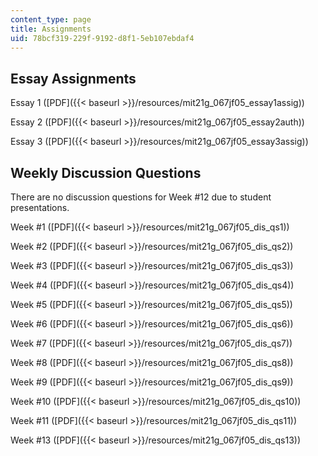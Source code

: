 ```yaml
---
content_type: page
title: Assignments
uid: 78bcf319-229f-9192-d8f1-5eb107ebdaf4
---
```


Essay Assignments
-----------------

Essay 1 ([PDF]({{< baseurl >}}/resources/mit21g_067jf05_essay1assig))

Essay 2 ([PDF]({{< baseurl >}}/resources/mit21g_067jf05_essay2auth))

Essay 3 ([PDF]({{< baseurl >}}/resources/mit21g_067jf05_essay3assig))

Weekly Discussion Questions
---------------------------

There are no discussion questions for Week #12 due to student presentations.

Week #1 ([PDF]({{< baseurl >}}/resources/mit21g_067jf05_dis_qs1))

Week #2 ([PDF]({{< baseurl >}}/resources/mit21g_067jf05_dis_qs2))

Week #3 ([PDF]({{< baseurl >}}/resources/mit21g_067jf05_dis_qs3))

Week #4 ([PDF]({{< baseurl >}}/resources/mit21g_067jf05_dis_qs4))

Week #5 ([PDF]({{< baseurl >}}/resources/mit21g_067jf05_dis_qs5))

Week #6 ([PDF]({{< baseurl >}}/resources/mit21g_067jf05_dis_qs6))

Week #7 ([PDF]({{< baseurl >}}/resources/mit21g_067jf05_dis_qs7))

Week #8 ([PDF]({{< baseurl >}}/resources/mit21g_067jf05_dis_qs8))

Week #9 ([PDF]({{< baseurl >}}/resources/mit21g_067jf05_dis_qs9))

Week #10 ([PDF]({{< baseurl >}}/resources/mit21g_067jf05_dis_qs10))

Week #11 ([PDF]({{< baseurl >}}/resources/mit21g_067jf05_dis_qs11))

Week #13 ([PDF]({{< baseurl >}}/resources/mit21g_067jf05_dis_qs13))